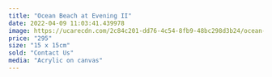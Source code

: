 ```yaml
---
title: "Ocean Beach at Evening II"
date: 2022-04-09 11:03:41.439978
image: https://ucarecdn.com/2c84c201-dd76-4c54-8fb9-48bc298d3b24/ocean-beach-at-evening-ii.jpg
price: "295"
size: "15 x 15cm"
sold: "Contact Us"
media: "Acrylic on canvas"
---
```



